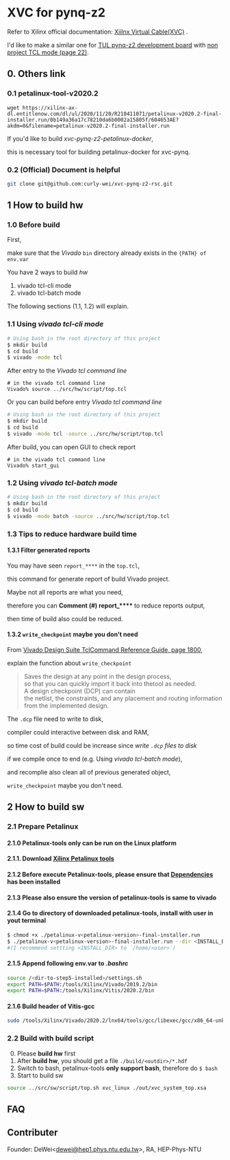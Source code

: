 # XVC for pynq-z2

Refer to Xilinx official documentation: [Xiilnx Virtual Cable(XVC)](https://www.xilinx.com/support/documentation/sw_manuals/xilinx2020_2/ug973-vivado-release-notes-install-license.pdf) .

I'd like to make a similar one for [TUL pynq-z2 development board](https://www.tul.com.tw/ProductsPYNQ-Z2.html) with [non project TCL mode (page 22)](https://www.xilinx.com/support/documentation/sw_manuals/xilinx2016_2/ug892-vivado-design-flows-overview.pdf).

## 0. Others link

### 0.1 petalinux-tool-v2020.2

``` text
wget https://xilinx-ax-dl.entitlenow.com/dl/ul/2020/11/20/R210411071/petalinux-v2020.2-final-installer.run/0b149a36a17c78210da6b0002a15805f/604653AE?akdm=0&filename=petalinux-v2020.2-final-installer.run
```

If you'd like to build *xvc-pynq-z2-petalinux-docker*,

this is necessary tool for building petalinux-docker for xvc-pynq.

### 0.2 (Official) Document is helpful

``` bash
git clone git@github.com:curly-wei/xvc-pynq-z2-rsc.git
```

## 1 How to build hw

### 1.0 Before build

First,

make sure that the *Vivado* `bin` directory already exists in the `{PATH} of env.var`

You have 2 ways to build *hw*

1. vivado tcl-cli mode
2. vivado tcl-batch mode

The following sections (1.1, 1.2) will explain.

### 1.1 Using *vivado tcl-cli mode*

``` bash
# Using bash in the root directory of this project
$ mkdir build
$ cd build
$ vivado -mode tcl
```

After entry to the *Vivado tcl command line*

``` tclsh
# in the vivado tcl command line
Vivado% source ../src/hw/script/top.tcl
```

Or you can build before entry *Vivado tcl command line*

``` bash
# Using bash in the root directory of this project
$ mkdir build
$ cd build
$ vivado -mode tcl -source ../src/hw/script/top.tcl
```

After build, you can open GUI to check report

``` tclsh
# in the vivado tcl command line
Vivado% start_gui
```

### 1.2 Using *vivado tcl-batch mode*

``` bash
# Using bash in the root directory of this project
$ mkdir build
$ cd build
$ vivado -mode batch -source ../src/hw/script/top.tcl
```

### 1.3 Tips to reduce hardware build time

#### 1.3.1 Filter generated reports

You may have seen `report_****` in the `top.tcl`,

this command for generate report of build Vivado project.

Maybe not all reports are what you need,

therefore you can **Comment (#) report_\*\*\*\*** to reduce reports output,

then time of build also could be reduced.

#### 1.3.2 `write_checkpoint` maybe you don't need

From [Vivado Design Suite TclCommand Reference Guide, page 1800](https://www.xilinx.com/support/documentation/sw_manuals/xilinx2019_2/ug835-vivado-tcl-commands.pdf),

explain the function about `write_checkpoint`

> Saves the design at any point in the design process, \
> so that you can quickly import it back into thetool as needed. \
> A design checkpoint (DCP) can contain \
> the netlist, the constraints, and any placement and routing information \
> from the implemented design.

The `.dcp` file need to write to disk,

compiler could interactive between disk and RAM,

so time cost of build could be increase since *write `.dcp` files to disk*

if we compile once to end (e.g. Using *vivado tcl-batch mode*),

and recomplie also clean all of previous generated object,

`write_checkpoint` maybe you don't need.

## 2 How to build sw

### 2.1 Prepare Petalinux

#### 2.1.0 Petalinux-tools only can be run on the Linux platform

#### 2.1.1. Download [Xilinx Petalinux tools](https://www.xilinx.com/support/download/index.html/content/xilinx/en/downloadNav/embedded-design-tools.html)

#### 2.1.2 Before execute Petalinux-tools, please ensure that [Dependencies](https://wiki.archlinux.org/index.php/Xilinx_Vivado#Dependencies_for_petalinux-tools) has been installed

#### 2.1.3 Please also ensure the version of petalinux-tools is same to vivado

#### 2.1.4 Go to directory of downloaded petalinux-tools, install with **user** in yout terminal

``` bash
$ chmod +x ./petalinux-v<petalinux-version>-final-installer.run
$ ./petalinux-v<petalinux-version>-final-installer.run --dir <INSTALL_DIR>
#(I recommend settting <INSTALL_DIR> to `/home/<user>`)
```

#### 2.1.5 Append following **env.var** to *.bashrc*

``` bash
source /<dir-to-step5-installed>/settings.sh
export PATH=$PATH:/tools/Xilinx/Vivado/2019.2/bin
export PATH=$PATH:/tools/Xilinx/Vitis/2020.2/bin
```

#### 2.1.6 Build header of Vitis-gcc

``` bash
sudo /tools/Xilinx/Vivado/2020.2/lnx64/tools/gcc/libexec/gcc/x86_64-unknown-linux-gnu/4.6.3/install-tools/mkheaders /tools/Xilinx/Vivado/2020.2/lnx64/tools/gcc 
```

### 2.2 Build with build script

0. Please **build hw** first
1. After **build hw**, you should get a file `./build/<outdir>/*.hdf`
2. Switch to bash, petalinux-tools **only support bash**, therefore do `$ bash`
3. Start to build sw

``` bash
source ../src/sw/script/top.sh xvc_linux ./out/xvc_system_top.xsa
```

## FAQ

## Contributer

Founder: DeWei\<dewei@hep1.phys.ntu.edu.tw\>, RA, HEP-Phys-NTU
